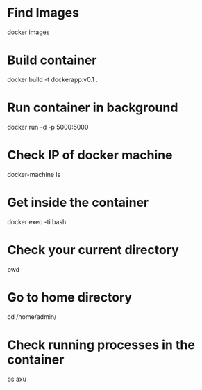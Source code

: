 # Find Images 

docker images 

# Build container 

docker build -t dockerapp:v0.1 .

# Run container in background 

docker run -d -p 5000:5000 <imageID>

# Check IP of docker machine 

docker-machine ls 

# Get inside the container 

docker exec -ti <containerID> bash

# Check your current directory 

pwd 

# Go to home directory 

cd /home/admin/

# Check running processes in the container 

ps axu 